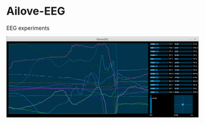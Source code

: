 # Ailove-EEG

EEG experiments

![screenshoot](https://raw.githubusercontent.com/ailove-lab/Ailove-EEG/master/screenshoot.png)
